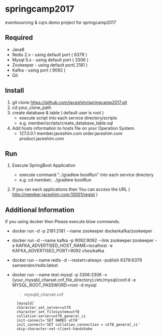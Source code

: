 # springcamp2017
eventsourcing &amp; cqrs demo project for springcamp2017

## Required

* Java8
* Redis 2.x - using default port ( 6379 )
* Mysql 5.x - using default port ( 3306 )
* Zookeeper - using default port( 2181 )
* Kafka - using port ( 9092 )
* Git

## Install
1. git clone https://github.com/jaceshim/springcamp2017.git
2. cd your_clone_path
3. create database & table ( default user is root )
	* execute script into each service directory/scripts
	* e.g. member/scripts/create_database_table.sql
4. Add hosts information to hosts file on your Operation System.
	* 127.0.0.1 member.jaceshim.com order.jaceshim.com product.jaceshim.com

## Run
1. Execute SpringBoot Application
	* execute command "../gradlew bootRun" into each service directory
	* e.g. cd member; ../gradlew bootRun

2. If you ran each applications then You can access the URL ( http://member.jaceshim.com:10001/regist )

## Additional Information
If you using docker then Please execute blow commands.
* docker run -d -p 2181:2181 --name zookeeper  dockerkafka/zookeeper
* docker run -d --name kafka -p 9092:9092 --link zookeeper:zookeeper -e KAFKA_ADVERTISED_HOST_NAME=localhost -e KAFKA_ADVERTISED_PORT=9092 ches/kafka
* docker run --name redis -d --restart=always -publish 6379:6379 sameersbn/redis:latest
* docker run --name test-mysql -p 3306:3306 -v {your_mysqld_charset.cnf_file_directory}:/etc/mysql/conf.d -e MYSQL_ROOT_PASSWORD=root -d mysql
	> mysqld_charset.cnf
	
		[mysqld]
		character_set_server=utf8
		character_set_filesystem=utf8
		collation-server=utf8_general_ci
		init-connect='SET NAMES utf8'
		init_connect='SET collation_connection = utf8_general_ci'
		skip-character-set-client-handshake
     
     
     
     
